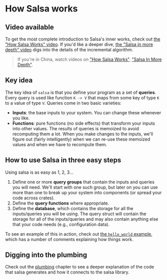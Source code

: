 # How Salsa works

## Video available

To get the most complete introduction to Salsa's inner works, check
out [the "How Salsa Works" video](https://youtu.be/_muY4HjSqVw).  If
you'd like a deeper dive, [the "Salsa in more depth"
video](https://www.youtube.com/watch?v=i_IhACacPRY) digs into the
details of the incremental algorithm.

> If you're in China, watch videos on ["How Salsa Works"](https://www.bilibili.com/video/BV1Df4y1A7t3/), ["Salsa In More Depth"](https://www.bilibili.com/video/BV1AM4y1G7E4/).

## Key idea

The key idea of `salsa` is that you define your program as a set of
**queries**. Every query is used like function `K -> V` that maps from
some key of type `K` to a value of type `V`. Queries come in two basic
varieties:

- **Inputs**: the base inputs to your system. You can change these
  whenever you like.
- **Functions**: pure functions (no side effects) that transform your
  inputs into other values. The results of queries is memoized to
  avoid recomputing them a lot. When you make changes to the inputs,
  we'll figure out (fairly intelligently) when we can re-use these
  memoized values and when we have to recompute them.

## How to use Salsa in three easy steps

Using salsa is as easy as 1, 2, 3...

1. Define one or more **query groups** that contain the inputs
   and queries you will need. We'll start with one such group, but
   later on you can use more than one to break up your system into
   components (or spread your code across crates).
2. Define the **query functions** where appropriate.
3. Define the **database**, which contains the storage for all
   the inputs/queries you will be using. The query struct will contain
   the storage for all of the inputs/queries and may also contain
   anything else that your code needs (e.g., configuration data).

To see an example of this in action, check out [the `hello_world`
example][hello_world], which has a number of comments explaining how
things work.

[hello_world]: https://github.com/salsa-rs/salsa/blob/master/examples/hello_world/main.rs

## Digging into the plumbing

Check out the [plumbing](plumbing.md) chapter to see a deeper explanation of the
code that salsa generates and how it connects to the salsa library.